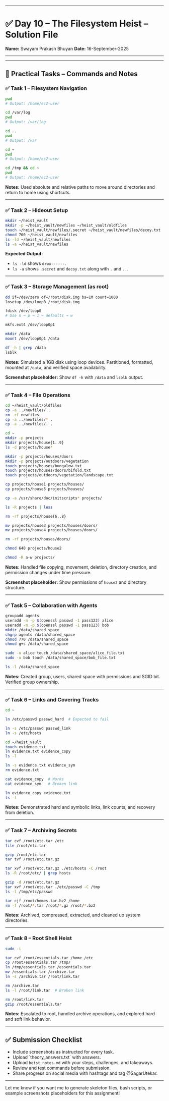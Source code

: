 
---

# ✅ **Day 10 – The Filesystem Heist – Solution File**

**Name:** Swayam Prakash Bhuyan
**Date:** 16-September-2025

---

---
## 📂 **Practical Tasks – Commands and Notes**

### ✅ **Task 1 – Filesystem Navigation**

```bash
pwd
# Output: /home/ec2-user

cd /var/log
pwd
# Output: /var/log

cd ..
pwd
# Output: /var

cd ~
pwd
# Output: /home/ec2-user

cd /tmp && cd ~
pwd
# Output: /home/ec2-user
```

**Notes:**
Used absolute and relative paths to move around directories and return to home using shortcuts.

---

### ✅ **Task 2 – Hideout Setup**

```bash
mkdir ~/heist_vault
mkdir -p ~/heist_vault/newfiles ~/heist_vault/oldfiles
touch ~/heist_vault/newfiles/.secret ~/heist_vault/newfiles/decoy.txt
chmod 700 ~/heist_vault/newfiles
ls -ld ~/heist_vault/newfiles
ls -a ~/heist_vault/newfiles
```

**Expected Output:**

* `ls -ld` shows `drwx------`.
* `ls -a` shows `.secret` and `decoy.txt` along with `.` and `..`.

---

### ✅ **Task 3 – Storage Management (as root)**

```bash
dd if=/dev/zero of=/root/disk.img bs=1M count=1000
losetup /dev/loop0 /root/disk.img

fdisk /dev/loop0
# Use n → p → 1 → defaults → w

mkfs.ext4 /dev/loop0p1

mkdir /data
mount /dev/loop0p1 /data

df -h | grep /data
lsblk
```

**Notes:**
Simulated a 1GB disk using loop devices. Partitioned, formatted, mounted at `/data`, and verified space availability.

**Screenshot placeholder:** Show `df -h` with `/data` and `lsblk` output.

---

### ✅ **Task 4 – File Operations**

```bash
cd ~/heist_vault/oldfiles
cp -a ../newfiles/ .
rm -rf newfiles
cp -a ../newfiles/* .
cp -a ../newfiles/. .

cd ~
mkdir -p projects
mkdir projects/house{1..9}
ls -d projects/house*

mkdir -p projects/houses/doors
mkdir -p projects/outdoors/vegetation
touch projects/houses/bungalow.txt
touch projects/houses/doors/bifold.txt
touch projects/outdoors/vegetation/landscape.txt

cp projects/house1 projects/houses/
cp projects/house5 projects/houses/

cp -a /usr/share/doc/initscripts* projects/

ls -R projects | less

rm -rf projects/house{6..8}

mv projects/house3 projects/houses/doors/
mv projects/house4 projects/houses/doors/

rm -rf projects/houses/doors/

chmod 640 projects/house2

chmod -R a-w projects/
```

**Notes:**
Handled file copying, movement, deletion, directory creation, and permission changes under time pressure.

**Screenshot placeholder:** Show permissions of `house2` and directory structure.

---

### ✅ **Task 5 – Collaboration with Agents**

```bash
groupadd agents
useradd -m -p $(openssl passwd -1 pass123) alice
useradd -m -p $(openssl passwd -1 pass123) bob
mkdir /data/shared_space
chgrp agents /data/shared_space
chmod 770 /data/shared_space
chmod g+s /data/shared_space

sudo -u alice touch /data/shared_space/alice_file.txt
sudo -u bob touch /data/shared_space/bob_file.txt

ls -l /data/shared_space
```

**Notes:**
Created group, users, shared space with permissions and SGID bit. Verified group ownership.

---

### ✅ **Task 6 – Links and Covering Tracks**

```bash
cd ~

ln /etc/passwd passwd_hard  # Expected to fail

ln -s /etc/passwd passwd_link
ln -s /etc/hosts

cd ~/heist_vault
touch evidence.txt
ln evidence.txt evidence_copy
ls -l

ln -s evidence.txt evidence_sym
rm evidence.txt

cat evidence_copy  # Works
cat evidence_sym   # Broken link

ln evidence_copy evidence.txt
ls -l
```

**Notes:**
Demonstrated hard and symbolic links, link counts, and recovery from deletion.

---

### ✅ **Task 7 – Archiving Secrets**

```bash
tar cvf /root/etc.tar /etc
file /root/etc.tar

gzip /root/etc.tar
tar tvf /root/etc.tar.gz

tar xvf /root/etc.tar.gz ./etc/hosts -C /root
ls -R /root/etc/ | grep hosts

gzip -d /root/etc.tar.gz
tar xvf /root/etc.tar ./etc/passwd -C /tmp
ls -l /tmp/etc/passwd

tar cjf /root/homes.tar.bz2 /home
rm -f /root/*.tar /root/*.gz /root/*.bz2
```

**Notes:**
Archived, compressed, extracted, and cleaned up system directories.

---

### ✅ **Task 8 – Root Shell Heist**

```bash
sudo -i

tar cvf /root/essentials.tar /home /etc
cp /root/essentials.tar /tmp/
ln /tmp/essentials.tar /essentials.tar
mv /essentials.tar /archive.tar
ln -s /archive.tar /root/link.tar

rm /archive.tar
ls -l /root/link.tar  # Broken link

rm /root/link.tar
gzip /root/essentials.tar
```

**Notes:**
Escalated to root, handled archive operations, and explored hard and soft link behavior.

---

## ✅ Submission Checklist

* Include screenshots as instructed for every task.
* Upload \`theory\_answers.txt\` with answers.
* Upload `heist_notes.md` with your steps, challenges, and takeaways.
* Review and test commands before submission.
* Share progress on social media with hashtags and tag @SagarUtekar.

---

Let me know if you want me to generate skeleton files, bash scripts, or example screenshots placeholders for this assignment!

